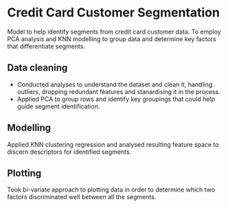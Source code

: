 # Credit Card Customer Segmentation

Model to help identify segments from credit card customer data. To employ PCA analysis and KNN modelling to group data and determine key factors that differentiate segments.

## Data cleaning
- Conducted analyses to understand the dataset and clean it, handling outliers, dropping redundant features and stanardising it in the process.
- Applied PCA to group rows and identify key groupings that could help guide segment identification.

## Modelling
Applied KNN clustering regression and analysed resulting feature space to discern descriptors for identified segments.

## Plotting 
Took bi-variate approach to plotting data in order to determine which two factors discriminated well between all the segments.
